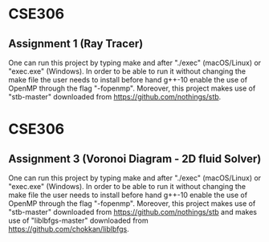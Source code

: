 # CSE306

## Assignment 1 (Ray Tracer)
One can run this project by typing make and after "./exec" (macOS/Linux) or "exec.exe" (Windows). In order to be able to run it without changing the make file the user needs to install before hand g++-10 enable the use of OpenMP through the flag "-fopenmp". Moreover, this project makes use of "stb-master" downloaded from https://github.com/nothings/stb.

# CSE306

## Assignment 3 (Voronoi Diagram - 2D fluid Solver)
One can run this project by typing make and after "./exec" (macOS/Linux) or "exec.exe" (Windows). In order to be able to run it without changing the make file the user needs to install before hand g++-10 enable the use of OpenMP through the flag "-fopenmp". Moreover, this project makes use of "stb-master" downloaded from https://github.com/nothings/stb and makes use of "liblbfgs-master" downloaded from https://github.com/chokkan/liblbfgs.


